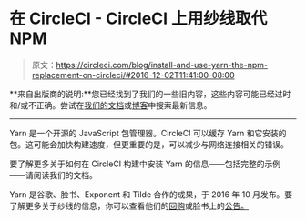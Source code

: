 # 在 CircleCI - CircleCI 上用纱线取代 NPM

> 原文：<https://circleci.com/blog/install-and-use-yarn-the-npm-replacement-on-circleci/#2016-12-02T11:41:00-08:00>

**来自出版商的说明:**您已经找到了我们的一些旧内容，这些内容可能已经过时和/或不正确。尝试在[我们的文档](https://circleci.com/docs/)或[博客](https://circleci.com/blog/)中搜索最新信息。

* * *

Yarn 是一个开源的 JavaScript 包管理器。CircleCI 可以缓存 Yarn 和它安装的包。这可能会加快构建速度，但更重要的是，可以减少与网络连接相关的错误。

要了解更多关于如何在 CircleCI 构建中安装 Yarn 的信息——包括完整的示例——请阅读我们的文档。

Yarn 是谷歌、脸书、Exponent 和 Tilde 合作的成果，于 2016 年 10 月发布。要了解更多关于纱线的信息，你可以查看他们的[回购](https://github.com/yarnpkg)或脸书上的[公告。](https://code.facebook.com/posts/1840075619545360/yarn-a-new-package-manager-for-javascript/)